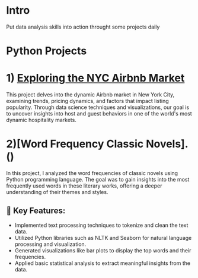 # Intro
Put data analysis skills into action throught some projects daily 
# Python Projects
# 1) [Exploring the NYC Airbnb Market](https://github.com/3mralaa159/Data-Analysis-Projects/tree/main/Exploring%20the%20NYC%20Airbnb%20Market)
This project delves into the dynamic Airbnb market in New York City, examining trends, pricing dynamics, and factors that impact listing popularity.
Through data science techniques and visualizations, our goal is to uncover insights into host and guest behaviors in one of the world's most dynamic hospitality markets.
  
# 2)[Word Frequency Classic Novels].()
In this project, I analyzed the word frequencies of classic novels using Python programming language.
The goal was to gain insights into the most frequently used words in these literary works, offering a deeper understanding of their themes and styles.
## 🔑 Key Features:
- Implemented text processing techniques to tokenize and clean the text data.
- Utilized Python libraries such as NLTK and Seaborn for natural language processing and visualization.
- Generated visualizations like bar plots to display the top words and their frequencies.
- Applied basic statistical analysis to extract meaningful insights from the data.

